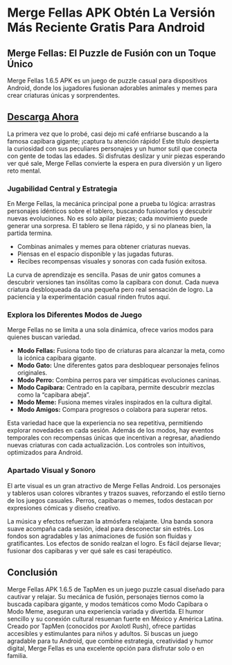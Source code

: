 # Merge Fellas APK Obtén La Versión Más Reciente Gratis Para Android

## Merge Fellas: El Puzzle de Fusión con un Toque Único

Merge Fellas 1.6.5 APK es un juego de puzzle casual para dispositivos Android, donde los jugadores fusionan adorables animales y memes para crear criaturas únicas y sorprendentes. 

## [Descarga Ahora](https://modhello.io/merge-fellas.html)

La primera vez que lo probé, casi dejo mi café enfriarse buscando a la famosa capibara gigante; ¡captura tu atención rápido! Este título despierta la curiosidad con sus peculiares personajes y un humor sutil que conecta con gente de todas las edades. Si disfrutas deslizar y unir piezas esperando ver qué sale, Merge Fellas convierte la espera en pura diversión y un ligero reto mental.

### Jugabilidad Central y Estrategia

En Merge Fellas, la mecánica principal pone a prueba tu lógica: arrastras personajes idénticos sobre el tablero, buscando fusionarlos y descubrir nuevas evoluciones. No es solo apilar piezas; cada movimiento puede generar una sorpresa. El tablero se llena rápido, y si no planeas bien, la partida termina.

*   Combinas animales y memes para obtener criaturas nuevas.
*   Piensas en el espacio disponible y las jugadas futuras.
*   Recibes recompensas visuales y sonoras con cada fusión exitosa.

La curva de aprendizaje es sencilla. Pasas de unir gatos comunes a descubrir versiones tan insólitas como la capibara con donut. Cada nueva criatura desbloqueada da una pequeña pero real sensación de logro. La paciencia y la experimentación casual rinden frutos aquí.

### Explora los Diferentes Modos de Juego

Merge Fellas no se limita a una sola dinámica, ofrece varios modos para quienes buscan variedad.

*   **Modo Fellas:** Fusiona todo tipo de criaturas para alcanzar la meta, como la icónica capibara gigante.
*   **Modo Gato:** Une diferentes gatos para desbloquear personajes felinos originales.
*   **Modo Perro:** Combina perros para ver simpáticas evoluciones caninas.
*   **Modo Capibara:** Centrado en la capibara, permite descubrir mezclas como la “capibara abeja”.
*   **Modo Meme:** Fusiona memes virales inspirados en la cultura digital.
*   **Modo Amigos:** Compara progresos o colabora para superar retos.

Esta variedad hace que la experiencia no sea repetitiva, permitiendo explorar novedades en cada sesión. Además de los modos, hay eventos temporales con recompensas únicas que incentivan a regresar, añadiendo nuevas criaturas con cada actualización. Los controles son intuitivos, optimizados para Android.

### Apartado Visual y Sonoro

El arte visual es un gran atractivo de Merge Fellas Android. Los personajes y tableros usan colores vibrantes y trazos suaves, reforzando el estilo tierno de los juegos casuales. Perros, capibaras o memes, todos destacan por expresiones cómicas y diseño creativo.

La música y efectos refuerzan la atmósfera relajante. Una banda sonora suave acompaña cada sesión, ideal para desconectar sin estrés. Los fondos son agradables y las animaciones de fusión son fluidas y gratificantes. Los efectos de sonido realzan el logro. Es fácil dejarse llevar; fusionar dos capibaras y ver qué sale es casi terapéutico.

## Conclusión

Merge Fellas APK 1.6.5 de TapMen es un juego puzzle casual diseñado para cautivar y relajar. Su mecánica de fusión, personajes tiernos como la buscada capibara gigante, y modos temáticos como Modo Capibara o Modo Meme, aseguran una experiencia variada y divertida. El humor sencillo y su conexión cultural resuenan fuerte en México y América Latina. Creado por TapMen (conocidos por Axolotl Rush), ofrece partidas accesibles y estimulantes para niños y adultos. Si buscas un juego agradable para tu Android, que combine estrategia, creatividad y humor digital, Merge Fellas es una excelente opción para disfrutar solo o en familia.
